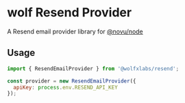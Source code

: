 # wolf Resend Provider

A Resend email provider library for [@novu/node](https://github.com/tecklens/tk-wolf/)

## Usage

```javascript
import { ResendEmailProvider } from '@wolfxlabs/resend';

const provider = new ResendEmailProvider({
  apiKey: process.env.RESEND_API_KEY
});
```
